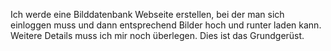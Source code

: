 Ich werde eine Bilddatenbank Webseite erstellen, bei der man sich einloggen muss und dann entsprechend Bilder hoch und runter laden kann. Weitere Details muss ich mir noch überlegen. Dies ist das Grundgerüst.
